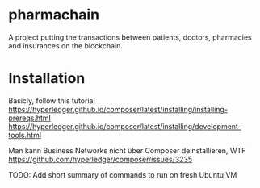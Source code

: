 # pharmachain

A project putting the transactions between patients, doctors, pharmacies and insurances on the blockchain.

# Installation 

Basicly, follow this tutorial
https://hyperledger.github.io/composer/latest/installing/installing-prereqs.html
https://hyperledger.github.io/composer/latest/installing/development-tools.html

Man kann Business Networks nicht über Composer deinstallieren, WTF
https://github.com/hyperledger/composer/issues/3235


TODO:
Add short summary of commands to run on fresh Ubuntu VM
